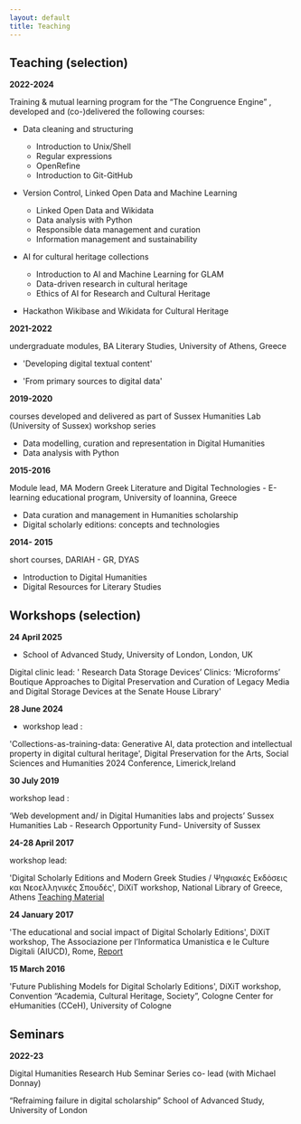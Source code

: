 ```yaml
---
layout: default
title: Teaching
---
```


**Teaching (selection)**
---

**2022-2024**

Training & mutual learning program for the “The Congruence Engine” , developed and (co-)delivered the following courses:


- Data cleaning and structuring
  
	- Introduction to Unix/Shell
	- Regular expressions
	- OpenRefine 
	- Introduction to Git-GitHub


-  Version Control, Linked Open Data and Machine Learning
  
	- Linked Open Data and Wikidata
	- Data analysis with Python 
 	- Responsible data management and curation
  	- Information management and sustainability
	

- AI for cultural heritage collections
 
	- Introduction to AI and Machine Learning for GLAM
	- Data-driven research in cultural heritage
	- Ethics of AI for Research and Cultural Heritage


-  Hackathon
 	Wikibase and Wikidata for Cultural Heritage



**2021-2022**

undergraduate modules, BA Literary Studies, University of Athens, Greece
  
- 'Developing digital textual content'  

- 'From primary sources to digital data'


   
**2019-2020**

courses developed and delivered as part of Sussex Humanities Lab (University of Sussex) workshop series 

- Data modelling, curation and representation in Digital Humanities
- Data analysis with Python

**2015-2016**

Module lead, MA Modern Greek Literature and Digital Technologies - E-learning educational program, University of Ioannina, Greece


- Data curation and management in Humanities scholarship 
- Digital scholarly editions: concepts and technologies


**2014- 2015**
 
short courses, DARIAH - GR, DYAS
 
- Introduction to Digital Humanities 
- Digital Resources for Literary Studies
 

**Workshops (selection)**
---

**24 April 2025**

- School of Advanced Study, University of London, London, UK 

Digital clinic lead: 
' Research Data Storage Devices’ Clinics: ‘Microforms’ Boutique Approaches to Digital Preservation and Curation of Legacy Media and Digital Storage Devices at the Senate House Library'


**28 June 2024**

- workshop lead :

 'Collections-as-training-data:  Generative AI, data protection and intellectual property in digital cultural heritage', Digital Preservation for the Arts, Social Sciences and Humanities  2024 Conference, Limerick,Ireland

**30 July 2019**


workshop lead : 

‘Web development and/ in Digital Humanities labs and projects’ 
Sussex Humanities Lab - Research Opportunity Fund- University of Sussex 
 
    
**24-28 April 2017**

  
workshop lead:

'Digital Scholarly Editions and Modern Greek Studies / Ψηφιακές Εκδόσεις και Νεοελληνικές Σπουδές', DiXiT workshop,  National Library of Greece, Athens  <a href = "https://dixit-eu.github.io/Digital-Scholarly-EditionsGR-workshop/">  Teaching Material </a>


**24 January 2017**


'The educational and social impact of Digital Scholarly Editions', DiXiT workshop, The Associazione per l’Informatica Umanistica e le Culture Digitali (AIUCD), Rome,  <a href="https://dixit.hypotheses.org/1268"> Report </a>
 
**15 March 2016**

'Future Publishing Models for Digital Scholarly Editions', DiXiT workshop, Convention “Academia, Cultural Heritage, Society”, Cologne Center for eHumanities (CCeH), University of Cologne


**Seminars**
---

**2022-23**


Digital Humanities Research Hub Seminar Series co- lead (with Michael Donnay)

“Refraiming failure in digital scholarship”
School of Advanced Study, University of London



